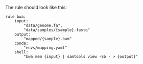 The rule should look like this:

    rule bwa:
        input:
            "data/genome.fa",
            "data/samples/{sample}.fastq"
        output:
            "mapped/{sample}.bam"
        conda:
            "envs/mapping.yaml"
        shell:
            "bwa mem {input} | samtools view -Sb - > {output}"
